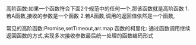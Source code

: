 
高阶函数:如果一个函数符合下面2个规范中的任何一个,那该函数就是高阶函数
    1.若A函数,接收的参数是一个函数
    2.若A函数,调用的返回值依然是一个函数,
    
常见的高阶函数:Promise,setTimeout,arr.map
函数的柯里化:
    通过函数调用继续返回函数的方式,实现多次接收参数最后统一处理的函数编码形式
